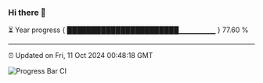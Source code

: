 ### Hi there 👋

⏳ Year progress { ███████████████████████▁▁▁▁▁▁▁ } 77.60 %

---

⏰ Updated on Fri, 11 Oct 2024 00:48:18 GMT

![Progress Bar CI](https://github.com/Shyam-Makwana/GitHub-Actions-Demo/workflows/Progress%20Bar%20CI/badge.svg)
